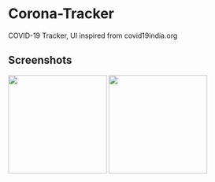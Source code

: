 # Corona-Tracker
COVID-19 Tracker, UI inspired from covid19india.org

## Screenshots

<img src="https://i.imgur.com/ctfiOET.jpg" width="200" /><span>      </span><img src="https://i.imgur.com/a480mMK.jpg" width="200" />

